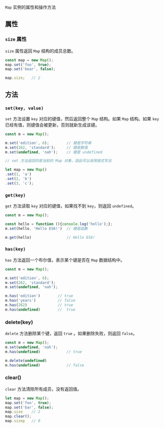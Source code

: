 `Map` 实例的属性和操作方法

## 属性

### `size` 属性

`size` 属性返回 `Map` 结构的成员总数。

```javascript
const map = new Map();
map.set('foo', true);
map.set('bear', false);

map.size;	// 2
```

## 方法

### `set(key, value)`

`set` 方法设置 `key` 对应的键值，然后返回整个 `Map` 结构。如果 `Map` 结构。如果 `key` 已经有值，则键值会被更新，否则就新生成该键。

```javascript
const m = new Map();

m.set('edition', 6);		// 键是字符串
m.set(262, 'standard');		// 键是数值
m.set(undefined, 'nah');	// 键是 undefined

// set 方法返回的是当前的 Map 对象，因此可以采用链式写法

let map = new Map()
.set(1, 'a')
.set(2, 'b')
.set(3, 'c');
```

### `get(key)`

`get` 方法读取 `key` 对应的键值，如果找不到 `key`，则返回 `undefined`。

```javascript
const m = new Map();

const hello = function (){console.log('hello');};
m.set(hello, 'Hello ES6!')	// 键是函数

m.get(hello)				// Hello ES6!
```

### `has(key)`

`has` 方法返回一个布尔值，表示某个键是否在 `Map` 数据结构中。

```javascript
const m = new Map();

m.set('edition', 6);
m.set(262, 'standard');
m.set(undefined, 'nah');

m.has('edition')		// true
m.has('years')			// false
m.has(262)				// true
m.has(undefined)		//  true
```

### delete(key)

`delete` 方法删除某个键，返回 `true` 。如果删除失败，则返回 `false`。

```javascript
const m = new Map();
m.set(undefined, 'nah');
m.has(undefined)			// true

m.delete(undefined)
m.has(undefined)			// false
```

### clear()

`clear` 方法清除所有成员，没有返回值。

```javascript
let map = new Map();
map.set('foo', true);
map.set('bar', false);
map.size 	// 2
map.clear();
map.sizep	// 0
```















